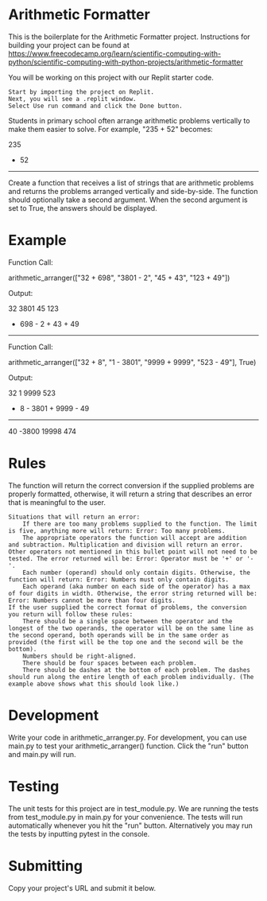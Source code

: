 # Arithmetic Formatter

This is the boilerplate for the Arithmetic Formatter project. Instructions for building your project can be found at https://www.freecodecamp.org/learn/scientific-computing-with-python/scientific-computing-with-python-projects/arithmetic-formatter

You will be working on this project with our Replit starter code.

    Start by importing the project on Replit.
    Next, you will see a .replit window.
    Select Use run command and click the Done button.

Students in primary school often arrange arithmetic problems vertically to make them easier to solve. For example, "235 + 52" becomes:

  235
+  52
-----

Create a function that receives a list of strings that are arithmetic problems and returns the problems arranged vertically and side-by-side. The function should optionally take a second argument. When the second argument is set to True, the answers should be displayed.

# Example

Function Call:

arithmetic_arranger(["32 + 698", "3801 - 2", "45 + 43", "123 + 49"])

Output:

   32      3801      45      123
+ 698    -    2    + 43    +  49
-----    ------    ----    -----

Function Call:

arithmetic_arranger(["32 + 8", "1 - 3801", "9999 + 9999", "523 - 49"], True)

Output:

  32         1      9999      523
+  8    - 3801    + 9999    -  49
----    ------    ------    -----
  40     -3800     19998      474

# Rules

The function will return the correct conversion if the supplied problems are properly formatted, otherwise, it will return a string that describes an error that is meaningful to the user.

    Situations that will return an error:
        If there are too many problems supplied to the function. The limit is five, anything more will return: Error: Too many problems.
        The appropriate operators the function will accept are addition and subtraction. Multiplication and division will return an error. Other operators not mentioned in this bullet point will not need to be tested. The error returned will be: Error: Operator must be '+' or '-'.
        Each number (operand) should only contain digits. Otherwise, the function will return: Error: Numbers must only contain digits.
        Each operand (aka number on each side of the operator) has a max of four digits in width. Otherwise, the error string returned will be: Error: Numbers cannot be more than four digits.
    If the user supplied the correct format of problems, the conversion you return will follow these rules:
        There should be a single space between the operator and the longest of the two operands, the operator will be on the same line as the second operand, both operands will be in the same order as provided (the first will be the top one and the second will be the bottom).
        Numbers should be right-aligned.
        There should be four spaces between each problem.
        There should be dashes at the bottom of each problem. The dashes should run along the entire length of each problem individually. (The example above shows what this should look like.)

# Development

Write your code in arithmetic_arranger.py. For development, you can use main.py to test your arithmetic_arranger() function. Click the "run" button and main.py will run.

# Testing

The unit tests for this project are in test_module.py. We are running the tests from test_module.py in main.py for your convenience. The tests will run automatically whenever you hit the "run" button. Alternatively you may run the tests by inputting pytest in the console.

# Submitting

Copy your project's URL and submit it below.
